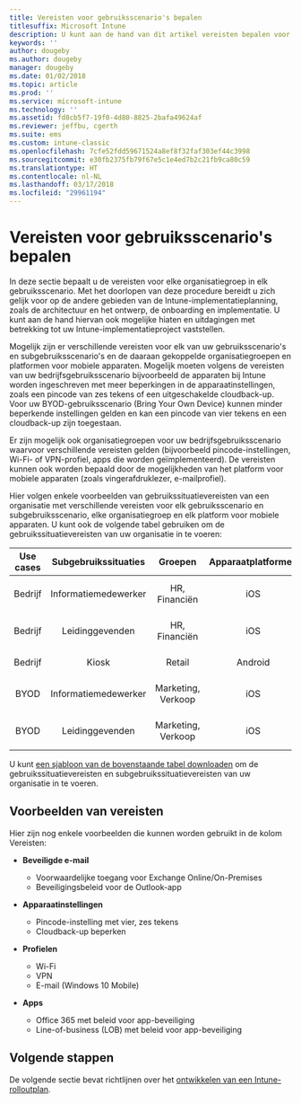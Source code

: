 ```yaml
---
title: Vereisten voor gebruiksscenario's bepalen
titlesuffix: Microsoft Intune
description: U kunt aan de hand van dit artikel vereisten bepalen voor gebruiksscenario's en subgebruiksscenario's voor een Microsoft Intune-cloudimplementatie.
keywords: ''
author: dougeby
ms.author: dougeby
manager: dougeby
ms.date: 01/02/2018
ms.topic: article
ms.prod: ''
ms.service: microsoft-intune
ms.technology: ''
ms.assetid: fd8cb5f7-19f0-4d80-8825-2bafa49624af
ms.reviewer: jeffbu, cgerth
ms.suite: ems
ms.custom: intune-classic
ms.openlocfilehash: 7cfe52fdd59671524a8ef8f32faf303ef44c3998
ms.sourcegitcommit: e30fb2375fb79f67e5c1e4ed7b2c21fb9ca80c59
ms.translationtype: HT
ms.contentlocale: nl-NL
ms.lasthandoff: 03/17/2018
ms.locfileid: "29961194"
---
```

# <a name="determine-use-case-scenario-requirements"></a>Vereisten voor gebruiksscenario's bepalen

In deze sectie bepaalt u de vereisten voor elke organisatiegroep in elk gebruiksscenario. Met het doorlopen van deze procedure bereidt u zich gelijk voor op de andere gebieden van de Intune-implementatieplanning, zoals de architectuur en het ontwerp, de onboarding en implementatie. U kunt aan de hand hiervan ook mogelijke hiaten en uitdagingen met betrekking tot uw Intune-implementatieproject vaststellen.

Mogelijk zijn er verschillende vereisten voor elk van uw gebruiksscenario's en subgebruiksscenario's en de daaraan gekoppelde organisatiegroepen en platformen voor mobiele apparaten. Mogelijk moeten volgens de vereisten van uw bedrijfsgebruiksscenario bijvoorbeeld de apparaten bij Intune worden ingeschreven met meer beperkingen in de apparaatinstellingen, zoals een pincode van zes tekens of een uitgeschakelde cloudback-up. Voor uw BYOD-gebruiksscenario (Bring Your Own Device) kunnen minder beperkende instellingen gelden en kan een pincode van vier tekens en een cloudback-up zijn toegestaan.

Er zijn mogelijk ook organisatiegroepen voor uw bedrijfsgebruiksscenario waarvoor verschillende vereisten gelden (bijvoorbeeld pincode-instellingen, Wi-Fi- of VPN-profiel, apps die worden geïmplementeerd). De vereisten kunnen ook worden bepaald door de mogelijkheden van het platform voor mobiele apparaten (zoals vingerafdruklezer, e-mailprofiel).

Hier volgen enkele voorbeelden van gebruikssituatievereisten van een organisatie met verschillende vereisten voor elk gebruiksscenario en subgebruiksscenario, elke organisatiegroep en elk platform voor mobiele apparaten. U kunt ook de volgende tabel gebruiken om de gebruikssituatievereisten van uw organisatie in te voeren:

| **Use cases** | **Subgebruikssituaties** | **Groepen** | **Apparaatplatformen** | **Vereisten** |
|:---:|:---:|:---:|:---:|:---:|
| Bedrijf | Informatiemedewerker | HR, Financiën | iOS | Beveiligde e-mail, apparaatinstellingen, profielen, apps |                                                          
| Bedrijf | Leidinggevenden | HR, Financiën | iOS | Beveiligde e-mail, apparaatinstellingen, profielen, apps |                                                         
| Bedrijf | Kiosk | Retail | Android | Apparaatinstellingen, profielen, apps |
| BYOD | Informatiemedewerker | Marketing, Verkoop | iOS | Beveiligde e-mail, apparaatinstellingen, profielen, apps |                                                         
| BYOD | Leidinggevenden | Marketing, Verkoop | iOS | Beveiligde e-mail, apparaatinstellingen, profielen, apps |

U kunt [een sjabloon van de bovenstaande tabel downloaden](https://gallery.technet.microsoft.com/Intune-deployment-planning-fae156c2?redir=0) om de gebruikssituatievereisten en subgebruikssituatievereisten van uw organisatie in te voeren.


## <a name="examples-of-requirements"></a>Voorbeelden van vereisten

Hier zijn nog enkele voorbeelden die kunnen worden gebruikt in de kolom Vereisten:

- **Beveiligde e-mail**
    - Voorwaardelijke toegang voor Exchange Online/On-Premises
    - Beveiligingsbeleid voor de Outlook-app

- **Apparaatinstellingen**
    - Pincode-instelling met vier, zes tekens
    - Cloudback-up beperken

- **Profielen**
    - Wi-Fi
    - VPN
    - E-mail (Windows 10 Mobile)

- **Apps**
    - Office 365 met beleid voor app-beveiliging
    - Line-of-business (LOB) met beleid voor app-beveiliging

## <a name="next-steps"></a>Volgende stappen

De volgende sectie bevat richtlijnen over het [ontwikkelen van een Intune-rolloutplan](planning-guide-rollout-plan.md).
